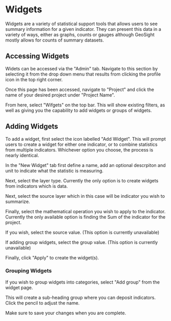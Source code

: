 # Widgets
Widgets are a variety of statistical support tools that allows users to see summary information for a given indicator. They can present this data in a variety of ways, either as graphs, counts or gauges although GeoSight mostly allows for counts of summary datasets.

## Accessing Widgets
Widets can be accessed via the "Admin" tab. Navigate to this section by selecting it from the drop down menu that results from clicking the profile icon in the top right corner.

Once this page has been accessed, navigate to "Project" and click the name of your desired project under "Project Name".

From here, select "Wifgets" on the top bar. This will show existing filters, as well as giving you the capability to add widgets or groups of widgets.

## Adding Widgets
To add a widget, first select the icon labelled "Add Widget". This will prompt users to create a widget for either one indicator, or to combine statistics from multiple indicators. Whichever option you choose, the process is nearly identical.

In the "New Widget" tab first define a name, add an optional descrpiton and unit to indicate what the statistic is measuring.

Next, select the layer type. Currently the only option is to create widgets from indicators which is data.

Next, select the source layer which in this case will be indicator you wish to summarize.

Finally, select the mathematical operation you wish to apply to the indicator. Currently the only available option is finding the Sum of the indicator for the project.

If you wish, select the source value. (This option is currently unavailable)

If adding group widgets, select the group value. (This option is currently unavailable)

Finally, click "Apply" to create the widget(s).

### Grouping Widgets
If you wish to group widgets into categories, select "Add group" from the widget page.

This will create a sub-heading group where you can deposit indicators. Click the pencil to adjust the name.


Make sure to save your changes when you are complete.
